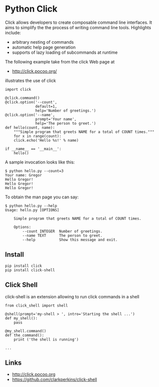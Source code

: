 # Python Click

Click allows developers to create composable command line interfaces. It
aims to simplify the the process of writing command line tools.
Highlights include:

-   arbitrary nesting of commands
-   automatic help page generation
-   supports of lazy loading of subcommands at runtime

The following example take from the click Web page at

-   <http://click.pocoo.org/>

illustrates the use of click

    import click

    @click.command()
    @click.option('--count',
                  default=1,
                  help='Number of greetings.')
    @click.option('--name',
                  prompt='Your name',
                  help='The person to greet.')
    def hello(count, name):
        """Simple program that greets NAME for a total of COUNT times."""
        for x in range(count):
        click.echo('Hello %s!' % name)

    if __name__ == '__main__':
        hello()

A sample invocation looks like this:

    $ python hello.py --count=3
    Your name: Gregor
    Hello Gregor!
    Hello Gregor!
    Hello Gregor!

To obtain the man page you can say:

    $ python hello.py --help
    Usage: hello.py [OPTIONS]

        Simple program that greets NAME for a total of COUNT times.

        Options:
            --count INTEGER  Number of greetings.
            --name TEXT      The person to greet.
            --help           Show this message and exit.

## Install

    pip install click
    pip install click-shell

## Click Shell

click-shell is an extension allowing to run click commands in a shell

    from click_shell import shell

    @shell(prompt='my-shell > ', intro='Starting the shell ...')
    def my_shell():
        pass

    @my_shell.command()
    def the_command():
        print ('the shell is running')

    ...

## Links

-   <http://click.pocoo.org>
-   <https://github.com/clarkperkins/click-shell>
